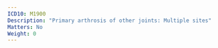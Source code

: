 ```yaml
---
ICD10: M1900
Description: "Primary arthrosis of other joints: Multiple sites"
Matters: No
Weight: 0
---
```


